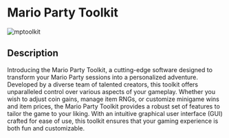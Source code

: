 # Mario Party Toolkit
![mptoolkit](https://github.com/EndangeredNayla/Mario-Party-Toolkit/assets/48419040/0dde2000-cfa9-41d6-b996-dbf1d3652bcc)

## Description
Introducing the Mario Party Toolkit, a cutting-edge software designed to transform your Mario Party sessions into a personalized adventure. Developed by a diverse team of talented creators, this toolkit offers unparalleled control over various aspects of your gameplay. Whether you wish to adjust coin gains, manage item RNGs, or customize minigame wins and item prices, the Mario Party Toolkit provides a robust set of features to tailor the game to your liking. With an intuitive graphical user interface (GUI) crafted for ease of use, this toolkit ensures that your gaming experience is both fun and customizable.
